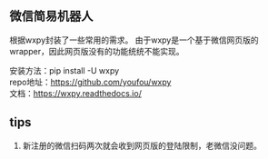 ## 微信简易机器人

根据wxpy封装了一些常用的需求。 由于wxpy是一个基于微信网页版的wrapper，因此网页版没有的功能统统不能实现。

安装方法：pip install -U wxpy  
repo地址：https://github.com/youfou/wxpy  
文档：https://wxpy.readthedocs.io/


## tips
1. 新注册的微信扫码两次就会收到网页版的登陆限制，老微信没问题。